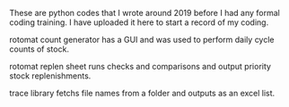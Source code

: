 These are python codes that I wrote around 2019 before I had any formal coding training. I have uploaded it here to start a record of my coding.


rotomat count generator has a GUI and was used to perform daily cycle counts of stock.

rotomat replen sheet runs checks and comparisons and output priority stock replenishments.

trace library fetchs file names from a folder and outputs as an excel list.
